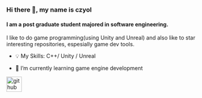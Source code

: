 ### Hi there 👋, my name is czyol
#### I am a post graduate student majored in software engineering.
I like to do game programming(using Unity and Unreal) and  also like to star interesting repositories, espesially game dev tools.

- :bulb: My Skills: C++/ Unity / Unreal

- 🌱 I’m currently learning game engine development 


[<img src='https://cdn.jsdelivr.net/npm/simple-icons@3.0.1/icons/github.svg' alt='github' height='40'>](https://github.com/CzYoL6)  


